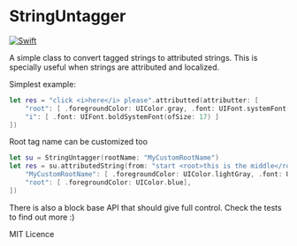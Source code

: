 # StringUntagger

<a href="https://github.com/nacho4d/StringUntagger/actions"><img src="https://github.com/nacho4d/StringUntagger/workflows/Swift/badge.svg" alt="Swift"/></a>


A simple class to convert tagged strings to attributed strings. This is specially useful when strings are attributed and localized.

Simplest example:

```swift
let res = "click <i>here</i> please".attributted(attributter: [
    "root": [ .foregroundColor: UIColor.gray, .font: UIFont.systemFont(ofSize: 17)],
    "i": [ .font: UIFont.boldSystemFont(ofSize: 17) ]
])
```
    
Root tag name can be customized too

```swift
let su = StringUntagger(rootName: "MyCustomRootName")
let res = su.attributedString(from: "start <root>this is the middle</root> end", attributer: [
    "MyCustomRootName": [ .foregroundColor: UIColor.lightGray, .font: UIFont.systemFont(ofSize: 12)],
    "root": [ .foregroundColor: UIColor.blue],
])
```
    
There is also a block base API that should give full control. Check the tests to find out more :)

MIT Licence

